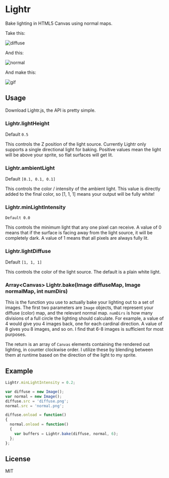 Lightr
======

Bake lighting in HTML5 Canvas using normal maps.

Take this:

![diffuse](http://i.imgur.com/nqqxWv5.png)

And this:

![normal](http://i.imgur.com/kustYeu.png)

And make this:

![gif](http://i.imgur.com/d4gpMbN.gif)


## Usage

Download Lightr.js, the API is pretty simple.

### Lightr.lightHeight
Default `0.5`

This controls the Z position of the light source. Currently Lightr only supports a single directional light for baking. Positive values mean the light will be above your sprite, so flat surfaces will get lit.

### Lightr.ambientLight
Default `[0.1, 0.1, 0.1]`

This controls the color / intensity of the ambient light. This value is directly added to the final color, so [1, 1, 1] means your output will be fully white!

### Lightr.minLightIntensity
`Default 0.0`

This controls the minimum light that any one pixel can receive. A value of 0 means that if the surface is facing away from the light source, it will be completely dark. A value of 1 means that all pixels are always fully lit.

### Lightr.lightDiffuse
Default `[1, 1, 1]`

This controls the color of the light source. The default is a plain white light.

### Array\<Canvas\> Lightr.bake(Image diffuseMap, Image normalMap, int numDirs)
This is the function you use to actually bake your lighting out to a set of images. The first two parameters are `Image` objects, that represent your diffuse (color) map, and the relevant normal map. `numDirs` is how many divisions of a full circle the lighting should calculate. For example, a value of 4 would give you 4 images back, one for each cardinal direction. A value of 8 gives you 8 images, and so on. I find that 6-8 images is sufficient for most purposes.

The return is an array of `Canvas` elements containing the rendered out lighting, in counter clockwise order. I utilize these by blending between them at runtime based on the direction of the light to my sprite. 

## Example

```javascript
Lightr.minLightIntensity = 0.2;

var diffuse = new Image();
var normal = new Image();
diffuse.src = 'diffuse.png';
normal.src = 'normal.png';

diffuse.onload = function()
{
  normal.onload = function()
  {
    var buffers = Lightr.bake(diffuse, normal, 6);
  };
};
```

## License

MIT
